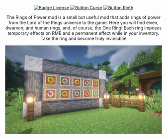<div align = "center">

[![Badge License]][License]
[![Button Curse]][Curse]
[![Button Rinth]][Rinth]

The Rings of Power mod is a small but useful mod that adds rings of power from the Lord of the Rings universe to the game.
Here you will find elven, dwarven, and human rings, and, of course, the One Ring!
Each ring imposes temporary effects on RMB and a permanent effect while in your inventory.
Take the ring and become truly invincible!

![Logo]

</div>

<!----------------------------------------------------------------------------->

[License]: LICENSE

[Curse]: https://www.curseforge.com/minecraft/mc-mods/the-rings-of-power

[Rinth]: https://modrinth.com/mod/the-rings-of-power

[Logo]: readme.jpg

[Badge License]: https://img.shields.io/badge/License-GPL_3-0167a0.svg?style=for-the-badge&labelColor=blue

[Button Curse]: https://img.shields.io/badge/Download-f16436.svg?style=for-the-badge&logoColor=white&logo=CurseForge

[Button Rinth]: https://img.shields.io/badge/Download-f16436.svg?style=for-the-badge&color=green&logoColor=white&logo=Modrinth
